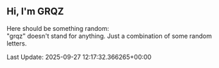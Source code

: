 ## Hi, I'm GRQZ
Here should be something random:  
"grqz" doesn't stand for anything. Just a combination of some random letters.


Last Update: 2025-09-27 12:17:32.366265+00:00
